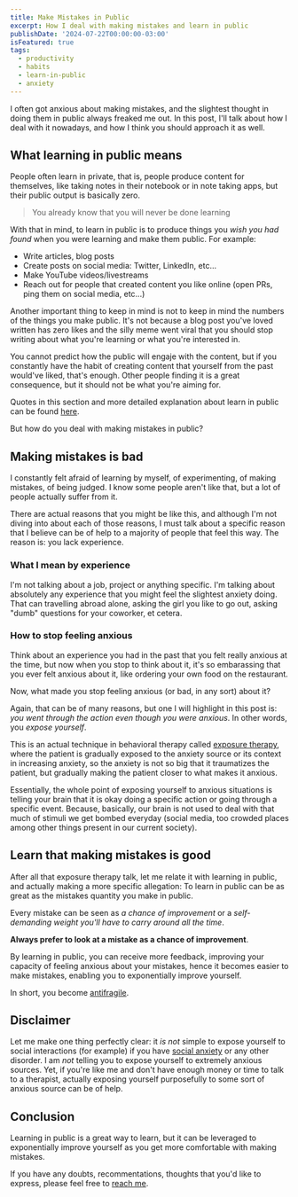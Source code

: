 ```yaml
---
title: Make Mistakes in Public
excerpt: How I deal with making mistakes and learn in public
publishDate: '2024-07-22T00:00:00-03:00'
isFeatured: true
tags:
  - productivity
  - habits
  - learn-in-public
  - anxiety
---
```


I often got anxious about making mistakes, and the slightest thought in doing them in public always freaked me out. In this post, I'll talk about how I deal with it nowadays, and how I think you should approach it as well.

## What learning in public means

People often learn in private, that is, people produce content for themselves, like taking notes in their notebook or in note taking apps, but their public output is basically zero.

>  You already know that you will never be done learning

With that in mind, to learn in public is to produce things you *wish you had found* when you were learning  and make them public. For example:

- Write articles, blog posts
- Create posts on social media: Twitter, LinkedIn, etc...
- Make YouTube videos/livestreams
- Reach out for people that created content you like online (open PRs, ping them on social media, etc...)

Another important thing to keep in mind is not to keep in mind the numbers of the things you make public. It's not because a blog post you've loved written has zero likes and the silly meme went viral that you should stop writing about what you're learning or what you're interested in.

You cannot predict how the public will engaje with the content, but if you constantly have the habit of creating content that yourself from the past would've liked, that's enough. Other people finding it is a great consequence, but it should not be what you're aiming for.

Quotes in this section and more detailed explanation about learn in public can be found [here](https://www.swyx.io/learn-in-public).

But how do you deal with making mistakes in public?

## Making mistakes is bad

I constantly felt afraid of learning by myself, of experimenting, of making mistakes, of being judged. I know some people aren't like that, but a lot of people actually suffer from it.

There are actual reasons that you might be like this, and although I'm not diving into about each of those reasons, I must talk about a specific reason that I believe can be of help to a majority of people that feel this way. The reason is: you lack experience.

### What I mean by experience

I'm not talking about a job, project or anything specific. I'm talking about absolutely any experience that you might feel the slightest anxiety doing. That can travelling abroad alone, asking the girl you like to go out, asking "dumb" questions for your coworker, et cetera.

### How to stop feeling anxious

Think about an experience you had in the past that you felt really anxious at the time, but now when you stop to think about it, it's so embarassing that you ever felt anxious about it, like ordering your own food on the restaurant.

Now, what made you stop feeling anxious (or bad, in any sort) about it?

Again, that can be of many reasons, but one I will highlight in this post is: *you went through the action even though you were anxious*. In other words, you *expose yourself*.

This is an actual technique in behavioral therapy called [exposure  therapy](https://en.wikipedia.org/wiki/Exposure_therapy), where the patient is gradually exposed to the anxiety source or its context in increasing anxiety, so the anxiety is not so big that it traumatizes the patient, but gradually making the patient closer to what makes it anxious.

Essentially, the whole point of exposing yourself to anxious situations is telling your brain that it is okay doing a specific action or going through a specific event. Because, basically, our brain is not used to deal with that much of stimuli we get bombed everyday (social media, too crowded places among other things present in our current society).

## Learn that making mistakes is good

After all that exposure therapy talk, let me relate it with learning in public, and actually making a more specific allegation: To learn in public can be as great as the mistakes quantity you make in public.

Every mistake can be seen as *a chance of improvement* or a *self-demanding weight you'll have to carry around all the time*.

**Always prefer to look at a mistake as a chance of improvement**.

By learning in public, you can receive more feedback, improving your capacity of feeling anxious about your mistakes, hence it becomes easier to make mistakes, enabling you to exponentially improve yourself.

In short, you become [antifragile](https://en.wikipedia.org/wiki/Antifragility).

## Disclaimer

Let me make one thing perfectly clear: it *is not* simple to expose yourself to social interactions (for example) if you have [social anxiety](https://en.wikipedia.org/wiki/Social_anxiety_disorder) or any other disorder. I am *not* telling you to expose yourself to extremely anxious sources. Yet,  if you're like me and don't have enough money or time to talk to a therapist, actually exposing yourself purposefully to some sort of anxious source can be of help.

## Conclusion

Learning in public is a great way to learn, but it can be leveraged to exponentially improve yourself as you get more comfortable with making mistakes.

If you have any doubts, recommentations, thoughts that you'd like to express, please feel free to [reach me](/contact).

